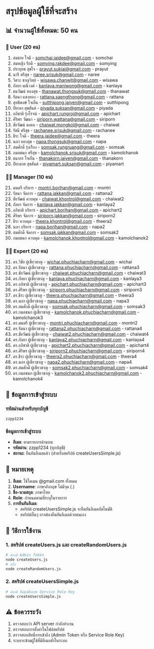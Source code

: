 # สรุปข้อมูลผู้ใช้ที่จะสร้าง

## 📊 จำนวนผู้ใช้ทั้งหมด: 50 คน

### 👤 User (20 คน)
1. สมชาย ใจดี - somchai.jaidee@gmail.com - somchai
2. สมหญิง รักดี - somying.rakdee@gmail.com - somying
3. ประยุทธ สุขใจ - prayut.sukjai@gmail.com - prayut
4. นารี ศรีสุข - naree.srisuk@gmail.com - naree
5. วิศวะ ชาญวิทย์ - wisawa.chanwit@gmail.com - wisawa
6. กัลยา มณีวงศ์ - kanlaya.maniwong@gmail.com - kanlaya
7. ธนวัฒน์ ทองสุข - thanawat.thongsuk@gmail.com - thanawat
8. รัตนา แสงทอง - rattana.saengthong@gmail.com - rattana
9. สุทธิพงษ์ ใจเย็น - sutthipong.jaiyen@gmail.com - sutthipong
10. ปิยะดา สุขสันต์ - piyada.suksan@gmail.com - piyada
11. อภิชาติ รุ่งโรจน์ - apichart.rungroj@gmail.com - apichart
12. ศิริพร วัฒนา - siriporn.wattana@gmail.com - siriporn
13. ชัยวัฒน์ มงคล - chaiwat.mongkol@gmail.com - chaiwat
14. รัชนี ศรีสุข - rachanee.srisuk@gmail.com - rachanee
15. ธีระ ใจดี - theera.jaidee@gmail.com - theera
16. นภา ทองสุข - napa.thongsuk@gmail.com - napa
17. สมศักดิ์ รุ่งเรือง - somsak.rungruang@gmail.com - somsak
18. กมลชนก ศรีสุข - kamolchanok.srisuk@gmail.com - kamolchanok
19. ธนากร ใจเย็น - thanakorn.jaiyen@gmail.com - thanakorn
20. ปิยะมาศ สุขสันต์ - piyamart.suksan@gmail.com - piyamart

### 👨‍💼 Manager (10 คน)
21. มนตรี บริหาร - montri.borihan@gmail.com - montri
22. รัตนา จัดการ - rattana.jakkan@gmail.com - rattana2
23. ชัยวัฒน์ ควบคุม - chaiwat.khontrol@gmail.com - chaiwat2
24. กัลยา จัดการ - kanlaya.jakkan@gmail.com - kanlaya2
25. อภิชาติ บริหาร - apichart.borihan@gmail.com - apichart2
26. ศิริพร จัดการ - siriporn.jakkan@gmail.com - siriporn2
27. ธีระ ควบคุม - theera.khontrol@gmail.com - theera2
28. นภา บริหาร - napa.borihan@gmail.com - napa2
29. สมศักดิ์ จัดการ - somsak.jakkan@gmail.com - somsak2
30. กมลชนก ควบคุม - kamolchanok.khontrol@gmail.com - kamolchanok2

### 👨‍🔬 Expert (20 คน)
31. ดร.วิชัย ผู้เชี่ยวชาญ - wichai.phuchiacharn@gmail.com - wichai
32. ดร.รัตนา ผู้เชี่ยวชาญ - rattana.phuchiacharn@gmail.com - rattana3
33. ดร.ชัยวัฒน์ ผู้เชี่ยวชาญ - chaiwat.phuchiacharn@gmail.com - chaiwat3
34. ดร.กัลยา ผู้เชี่ยวชาญ - kanlaya.phuchiacharn@gmail.com - kanlaya3
35. ดร.อภิชาติ ผู้เชี่ยวชาญ - apichart.phuchiacharn@gmail.com - apichart3
36. ดร.ศิริพร ผู้เชี่ยวชาญ - siriporn.phuchiacharn@gmail.com - siriporn3
37. ดร.ธีระ ผู้เชี่ยวชาญ - theera.phuchiacharn@gmail.com - theera3
38. ดร.นภา ผู้เชี่ยวชาญ - napa.phuchiacharn@gmail.com - napa3
39. ดร.สมศักดิ์ ผู้เชี่ยวชาญ - somsak.phuchiacharn@gmail.com - somsak3
40. ดร.กมลชนก ผู้เชี่ยวชาญ - kamolchanok.phuchiacharn@gmail.com - kamolchanok3
41. ดร.มนตรี ผู้เชี่ยวชาญ - montri.phuchiacharn@gmail.com - montri2
42. ดร.รัตนา ผู้เชี่ยวชาญ - rattana2.phuchiacharn@gmail.com - rattana4
43. ดร.ชัยวัฒน์ ผู้เชี่ยวชาญ - chaiwat2.phuchiacharn@gmail.com - chaiwat4
44. ดร.กัลยา ผู้เชี่ยวชาญ - kanlaya2.phuchiacharn@gmail.com - kanlaya4
45. ดร.อภิชาติ ผู้เชี่ยวชาญ - apichart2.phuchiacharn@gmail.com - apichart4
46. ดร.ศิริพร ผู้เชี่ยวชาญ - siriporn2.phuchiacharn@gmail.com - siriporn4
47. ดร.ธีระ ผู้เชี่ยวชาญ - theera2.phuchiacharn@gmail.com - theera4
48. ดร.นภา ผู้เชี่ยวชาญ - napa2.phuchiacharn@gmail.com - napa4
49. ดร.สมศักดิ์ ผู้เชี่ยวชาญ - somsak2.phuchiacharn@gmail.com - somsak4
50. ดร.กมลชนก ผู้เชี่ยวชาญ - kamolchanok2.phuchiacharn@gmail.com - kamolchanok4

## 🔐 ข้อมูลการเข้าสู่ระบบ

### รหัสผ่านสำหรับทุกบัญชี
```
zzpp1234
```

### ข้อมูลการเข้าสู่ระบบ
- **อีเมล**: ตามรายการด้านบน
- **รหัสผ่าน**: zzpp1234 (ทุกบัญชี)
- **สถานะ**: ยืนยันอีเมลแล้ว (สำหรับสคริปต์ createUsersSimple.js)

## 📝 หมายเหตุ

1. **อีเมล**: ใช้โดเมน @gmail.com ทั้งหมด
2. **Username**: ภาษาอังกฤษ ไม่มีจุด (.)
3. **ชื่อ-นามสกุล**: ภาษาไทย
4. **Role**: กำหนดตามที่ระบุในรายการ
5. **การยืนยันอีเมล**: 
   - สคริปต์ createUsersSimple.js จะยืนยันอีเมลอัตโนมัติ
   - สคริปต์อื่นๆ อาจต้องยืนยันอีเมลด้วยตนเอง

## 🚀 วิธีการใช้งาน

### 1. สคริปต์ createUsers.js และ createRandomUsers.js
```bash
# ต้องมี Admin Token
node createUsers.js
# หรือ
node createRandomUsers.js
```

### 2. สคริปต์ createUsersSimple.js
```bash
# ต้องมี Supabase Service Role Key
node createUsersSimple.js
```

## ⚠️ ข้อควรระวัง

1. ตรวจสอบว่า API server กำลังทำงาน
2. ตรวจสอบการตั้งค่าในไฟล์สคริปต์
3. ตรวจสอบสิทธิ์การเข้าถึง (Admin Token หรือ Service Role Key)
4. ระบบจะข้ามผู้ใช้ที่มีอีเมลซ้ำในระบบ 